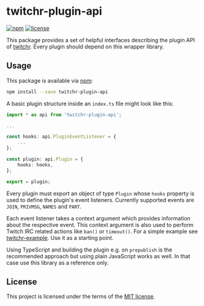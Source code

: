 # twitchr-plugin-api
[![npm](https://img.shields.io/npm/v/twitchr-plugin-api.svg)](https://www.npmjs.com/package/twitchr-plugin-api)
[![license](https://img.shields.io/badge/license-MIT-blue.svg)](https://opensource.org/licenses/MIT)

This package provides a set of helpful interfaces describing the plugin API of [twitchr](https://github.com/twitchr/twitchr).
Every plugin should depend on this wrapper library.

## Usage

This package is available via [npm](https://www.npmjs.com/package/twitchr-plugin-api):

```sh
npm install --save twitchr-plugin-api
```

A basic plugin structure inside an `index.ts` file might look like this:

```ts
import * as api from 'twitchr-plugin-api';

...

const hooks: api.PluginEventListener = {
    ...
};

const plugin: api.Plugin = {
    hooks: hooks,
};

export = plugin;
```

Every plugin must export an object of type `Plugin` whose `hooks` property is used to define the plugin's event listeners.
Currently supported events are `JOIN`, `PRIVMSG`, `NAMES` and `PART`.

Each event listener takes a context argument which provides information about the respective event.
This context argument is also used to perform Twitch IRC related actions like `ban()` or `timeout()`.
For a simple example see [twitchr-example](https://github.com/twitchr/twitchr-example). Use it as a starting point.

Using TypeScript and building the plugin e.g. on `prepublish` is the recommended approach but using plain JavaScript works as well. In that case use this library as a reference only.

## License

This project is licensed under the terms of the [MIT license](https://github.com/twitchr/twitchr-plugin-api/blob/master/LICENSE).
